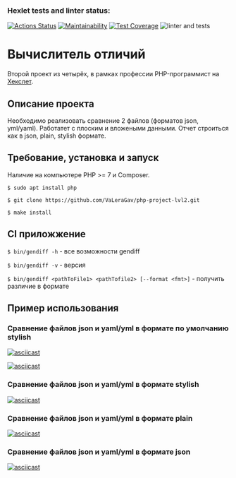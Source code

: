 ### Hexlet tests and linter status:
[![Actions Status](https://github.com/VaLeraGav/php-project-lvl2/workflows/hexlet-check/badge.svg)](https://github.com/VaLeraGav/php-project-48/actions)
[![Maintainability](https://api.codeclimate.com/v1/badges/a5f903c3f592db3650ab/maintainability)](https://codeclimate.com/github/VaLeraGav/php-project-lvl2/maintainability)
[![Test Coverage](https://api.codeclimate.com/v1/badges/a5f903c3f592db3650ab/test_coverage)](https://codeclimate.com/github/VaLeraGav/php-project-lvl2/test_coverage)
![linter and tests](https://github.com/VaLeraGav/php-project-lvl2/workflows/linter%20and%20tests/badge.svg)


# Вычислитель отличий
Второй проект из четырёх, в рамках профессии PHP-программист на [Хекслет](https://ru.hexlet.io/professions/php).

## Описание проекта
Необходимо реализовать сравнение 2 файлов (форматов json, yml/yaml). Работатет с плоским и вложеными данными. Отчет строиться как в json, plain, stylish формате.

## Требование, установка и запуск
Наличие на компьютере PHP >= 7 и Composer.
```
$ sudo apt install php

$ git clone https://github.com/VaLeraGav/php-project-lvl2.git

$ make install
```

## CI приложжение

`$ bin/gendiff -h` - все возможности gendiff

`$ bin/gendiff -v`  - версия

`$ bin/gendiff <pathToFile1> <pathTofile2> [--format <fmt>]`  - получить 
различие в <fmt> формате

## Пример использования

### Сравнение файлов json и yaml/yml в формате по умолчанию stylish
[![asciicast](https://asciinema.org/a/I8YGArIAn9fxAxTj7xNLf4ox3.svg)](https://asciinema.org/a/I8YGArIAn9fxAxTj7xNLf4ox3)

[![asciicast](https://asciinema.org/a/PJlHF0XTJQxy4vG1gwk1JBYsv.svg)](https://asciinema.org/a/PJlHF0XTJQxy4vG1gwk1JBYsv)

### Сравнение файлов json и yaml/yml в формате stylish
[![asciicast](https://asciinema.org/a/UTS850TgHdX5pXKqOsmV53Ey9.svg)](https://asciinema.org/a/UTS850TgHdX5pXKqOsmV53Ey9)

### Сравнение файлов json и yaml/yml в формате plain
[![asciicast](https://asciinema.org/a/GBorRO2qB9KOYdSKLfyGYrwYi.svg)](https://asciinema.org/a/GBorRO2qB9KOYdSKLfyGYrwYi)

### Сравнение файлов json и yaml/yml в формате json
[![asciicast](https://asciinema.org/a/m1ol4r9ABcVbrHdV3440BrMDw.svg)](https://asciinema.org/a/m1ol4r9ABcVbrHdV3440BrMDw)
